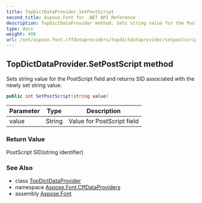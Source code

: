```yaml
---
title: TopDictDataProvider.SetPostScript
second_title: Aspose.Font for .NET API Reference
description: TopDictDataProvider method. Sets string value for the PostScript field and returns SID associated with the newly set string value
type: docs
weight: 400
url: /net/aspose.font.cffdataproviders/topdictdataprovider/setpostscript/
---
```

## TopDictDataProvider.SetPostScript method

Sets string value for the PostScript field and returns SID associated with the newly set string value.

```csharp
public int SetPostScript(string value)
```

| Parameter | Type | Description |
| --- | --- | --- |
| value | String | Value for PostScript field |

### Return Value

PostScript SID(string identifier)

### See Also

* class [TopDictDataProvider](../)
* namespace [Aspose.Font.CffDataProviders](../../../aspose.font.cffdataproviders/)
* assembly [Aspose.Font](../../../)


